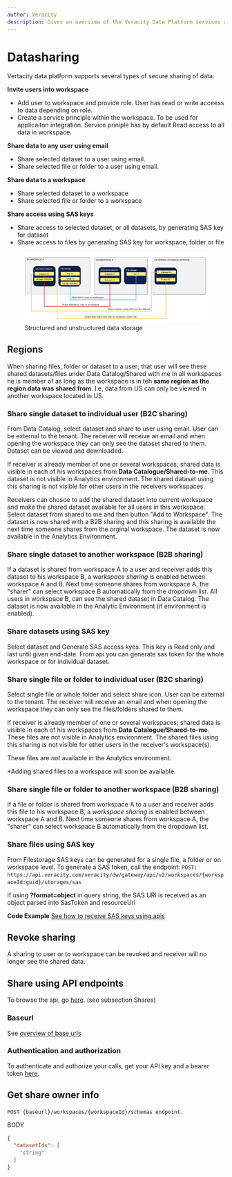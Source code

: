 ```yaml
---
author: Veracity
description: Gives an overview of the Veracity Data Platform services and related components.
---
```


# Datasharing
Vertacity data platform supports several types of secure sharing of data:

**Invite users into workspace**
* Add user to workspace and provide role. User has read or write acceess to data depending on role.
* Create a service principle within the workspace. To be used for applicaiton integration. Service priniple has by default Read access to all data in workspace.

**Share data to any user using email**
* Share selected dataset to a user using email. 
* Share selected file or folder  to a user using email. 

**Share data to a workspace**
* Share selected dataset to a workspace
* Share selected file or folder to a workspace

**Share access using SAS keys**
* Share access to selected dataset, or all datasets, by generating SAS key for dataset
* Share access to files by generating SAS key for workspace, folder or file

<figure>
    <img src="assets/datasharing.jpg"/>
    <figcaption>Structured and unstructured data storage</figcaption>
</figure>

## Regions
When sharing files, folder or dataset to a user; that user will see these shared datasets/files under Data Catalog/Shared with me in all workspaces he is member of as long as the workspace is in teh **same region as the region data was shared from**. I.e, data from US can only be viewed in another workspace located in US. 

### Share single dataset to individual user (B2C sharing)
From Data Catalog, select dataset and share to user using email. User can be external to the tenant. 
The receiver will receive an email and when opening the workspace they can only see the dataset shared to them. Dataset can be viewed and downloaded.

If receiver is already member of one or several workspaces; shared data is visible in each of his workspaces from **Data Catalogue/Shared-to-me**. This dataset is not visible in Analytics environment. The shared dataset using this sharing is not visible for other users in the receivers workspaces.

Receivers can chosoe to add the shared dataset into current workspace and make the shared dataset available for all users in this workspace. Select dataset from shared to me and then button "Add to Workspace". The dataset is now shared with a B2B sharing and this sharing is available the next time someone shares from the orginal workspace.  The dataset is now available in the Analytics Environment. 

### Share single dataset to another workspace (B2B sharing)
If a dataset is shared from workspace A to a user and receiver adds this dataset to his workspace B, a *workspace sharing* is enabled between workspace A and B. Next time someone shares from workspace A, the "sharer" can select workspace B automatically from the dropdown list. All users in workspace B, can see the shared dataset in Data Catalog. The dataset is now available in the Analytic Environment (if environment is enabled).

### Share datasets using SAS key
Select dataset and Generate SAS access kyes. This key is Read only and last until given end-date.
From api you can generate sas token for the whole workspace or for individual dataset.

### Share single file or folder to individual user (B2C sharing)
Select single file or whole folder and select share icon. User can be external to the tenant.
The receiver will receive an email and when opening the workspace they can only see the files/folders shared to them. 

If receiver is already member of one or several workspaces; shared data is visible in each of his workspaces from **Data Catalogue/Shared-to-me**. 
These files are not visible in Analytics environment. The shared files using this sharing is not visible for other users in the receiver's workspace(s).

These files are *not* available in the Analytics environment.

*Adding shared files to a workspace will soon be available.

### Share single file or folder to another workspace (B2B sharing)
If a file or folder is shared from workspace A to a user and receiver adds this file to his workspace B, a *workspace sharing* is enabled between workspace A and B. Next time someone shares from workspace A, the "sharer" can select workspace B automatically from the dropdown list.

### Share files using SAS key
From Filestorage SAS keys can be generated for a single file, a folder or on workspace level.
To generate a SAS token, call the endpoint:
```POST: https://api.veracity.com/veracity/dw/gateway/api/v2/workspaces/{workspaceId:guid}/storages/sas```

If using **?format=object** in query string, the SAS URI is received as an object parsed into SasToken and resourceUri

**Code Example**
[See how to receive SAS keys using apis](https://developer.veracity.com/docs/section/dataplatform/storage/files#ingest-process)

## Revoke sharing
A sharing to user or to workspace can be revoked and receiver will no longer see the shared data.


## Share using API endpoints
To browse the api, go [here](https://developer.veracity.com/docs/section/api-explorer/76904bcb-1aaf-4a2f-8512-3af36fdadb2f/developerportal/dataworkbenchv2-swagger.json).
(see subsection Shares)

### Baseurl
See [overview of base urls](https://developer.veracity.com/docs/section/dataplatform/apiendpoints)

### Authentication and authorization
To authenticate and authorize your calls, get your API key and a bearer token [here](auth.md).

## Get share owner info

```
POST {baseurl}/workspaces/{workspaceId}/schemas endpoint. 
```
BODY

```json
{
  "datasetIds": [
    "string"
  ]
}
```

